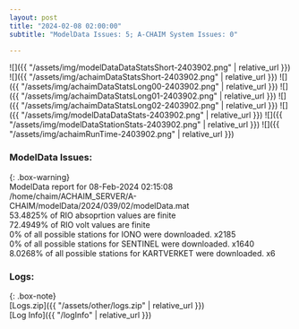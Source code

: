 ```yaml
---
layout: post
title: "2024-02-08 02:00:00"
subtitle: "ModelData Issues: 5; A-CHAIM System Issues: 0"

---
```


![]({{ "/assets/img/modelDataDataStatsShort-2403902.png" | relative_url }})
![]({{ "/assets/img/achaimDataStatsShort-2403902.png" | relative_url }})
![]({{ "/assets/img/achaimDataStatsLong00-2403902.png" | relative_url }})
![]({{ "/assets/img/achaimDataStatsLong01-2403902.png" | relative_url }})
![]({{ "/assets/img/achaimDataStatsLong02-2403902.png" | relative_url }})
![]({{ "/assets/img/modelDataDataStats-2403902.png" | relative_url }})
![]({{ "/assets/img/modelDataStationStats-2403902.png" | relative_url }})
![]({{ "/assets/img/achaimRunTime-2403902.png" | relative_url }})


### ModelData Issues:  
  
{: .box-warning}  
 ModelData report for 08-Feb-2024 02:15:08   
 /home/chaim/ACHAIM_SERVER/A-CHAIM/modelData/2024/039/02/modelData.mat   
 53.4825% of RIO absoprtion values are finite   
 72.4949% of RIO volt values are finite   
 0% of all possible stations for IONO were downloaded. x2185   
 0% of all possible stations for SENTINEL were downloaded. x1640   
 8.0268% of all possible stations for KARTVERKET were downloaded. x6   
  


### Logs:  
  
{: .box-note}  
[Logs.zip]({{ "/assets/other/logs.zip" | relative_url }})  
[Log Info]({{ "/logInfo" | relative_url }})  
